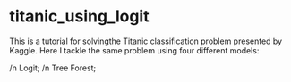 # titanic_using_logit

<p>This is a tutorial for solvingthe Titanic classification problem presented by Kaggle. Here I tackle the same problem using four different models:
</p>
/n Logit;
/n Tree Forest;



